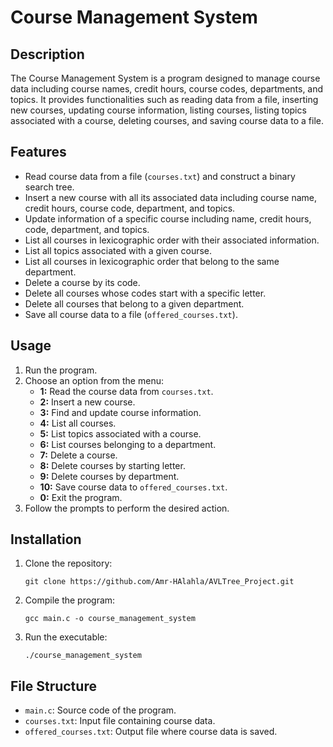 # Course Management System

## Description
The Course Management System is a program designed to manage course data including course names, credit hours, course codes, departments, and topics. It provides functionalities such as reading data from a file, inserting new courses, updating course information, listing courses, listing topics associated with a course, deleting courses, and saving course data to a file.

## Features
- Read course data from a file (`courses.txt`) and construct a binary search tree.
- Insert a new course with all its associated data including course name, credit hours, course code, department, and topics.
- Update information of a specific course including name, credit hours, code, department, and topics.
- List all courses in lexicographic order with their associated information.
- List all topics associated with a given course.
- List all courses in lexicographic order that belong to the same department.
- Delete a course by its code.
- Delete all courses whose codes start with a specific letter.
- Delete all courses that belong to a given department.
- Save all course data to a file (`offered_courses.txt`).

## Usage
1. Run the program.
2. Choose an option from the menu:
    - **1:** Read the course data from `courses.txt`.
    - **2:** Insert a new course.
    - **3:** Find and update course information.
    - **4:** List all courses.
    - **5:** List topics associated with a course.
    - **6:** List courses belonging to a department.
    - **7:** Delete a course.
    - **8:** Delete courses by starting letter.
    - **9:** Delete courses by department.
    - **10:** Save course data to `offered_courses.txt`.
    - **0:** Exit the program.
3. Follow the prompts to perform the desired action.

## Installation
1. Clone the repository:
    ```
    git clone https://github.com/Amr-HAlahla/AVLTree_Project.git
    ```
2. Compile the program:
    ```
    gcc main.c -o course_management_system
    ```
3. Run the executable:
    ```
    ./course_management_system
    ```

## File Structure
- `main.c`: Source code of the program.
- `courses.txt`: Input file containing course data.
- `offered_courses.txt`: Output file where course data is saved.


